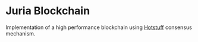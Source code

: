# Juria Blockchain

Implementation of a high performance blockchain using [Hotstuff](https://arxiv.org/abs/1803.05069) consensus mechanism.
